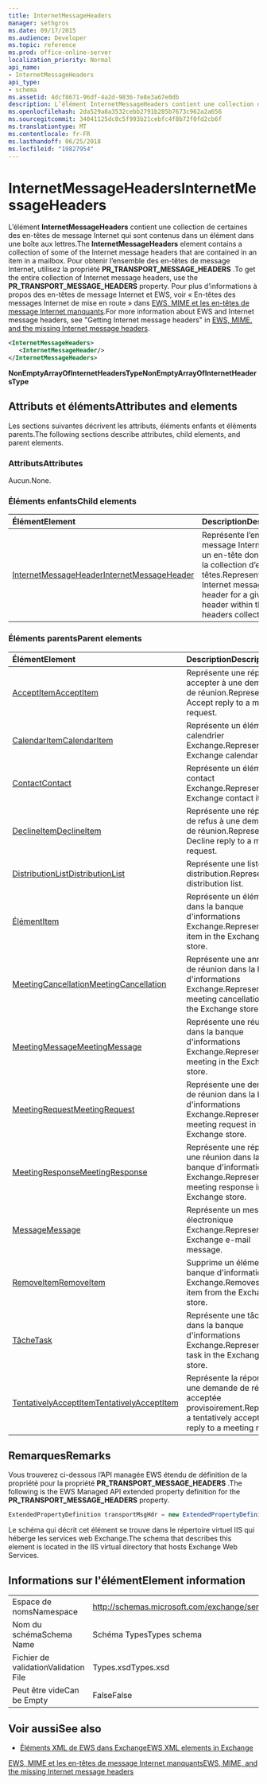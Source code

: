 ```yaml
---
title: InternetMessageHeaders
manager: sethgros
ms.date: 09/17/2015
ms.audience: Developer
ms.topic: reference
ms.prod: office-online-server
localization_priority: Normal
api_name:
- InternetMessageHeaders
api_type:
- schema
ms.assetid: 4dcf8671-96df-4a2d-9836-7e8e3a67e0db
description: L’élément InternetMessageHeaders contient une collection de certaines des en-têtes de message Internet qui sont contenus dans un élément dans une boîte aux lettres. Pour obtenir l’ensemble des en-têtes de message Internet, utilisez la propriété PR_TRANSPORT_MESSAGE_HEADERS. Pour plus d’informations sur EWS et en-têtes de message Internet, headersin de message Internet seeGetting EWS, MIME et les en-têtes de message Internet manquants.
ms.openlocfilehash: 2da529a8a3532cebb2791b285b7673c962a2a656
ms.sourcegitcommit: 34041125dc8c5f993b21cebfc4f8b72f0fd2cb6f
ms.translationtype: MT
ms.contentlocale: fr-FR
ms.lasthandoff: 06/25/2018
ms.locfileid: "19827954"
---
```

# <a name="internetmessageheaders"></a><span data-ttu-id="4b68a-105">InternetMessageHeaders</span><span class="sxs-lookup"><span data-stu-id="4b68a-105">InternetMessageHeaders</span></span>

<span data-ttu-id="4b68a-106">L’élément **InternetMessageHeaders** contient une collection de certaines des en-têtes de message Internet qui sont contenus dans un élément dans une boîte aux lettres.</span><span class="sxs-lookup"><span data-stu-id="4b68a-106">The **InternetMessageHeaders** element contains a collection of some of the Internet message headers that are contained in an item in a mailbox.</span></span> <span data-ttu-id="4b68a-107">Pour obtenir l’ensemble des en-têtes de message Internet, utilisez la propriété **PR_TRANSPORT_MESSAGE_HEADERS** .</span><span class="sxs-lookup"><span data-stu-id="4b68a-107">To get the entire collection of Internet message headers, use the **PR_TRANSPORT_MESSAGE_HEADERS** property.</span></span> <span data-ttu-id="4b68a-108">Pour plus d’informations à propos des en-têtes de message Internet et EWS, voir « En-têtes des messages Internet de mise en route » dans [EWS, MIME et les en-têtes de message Internet manquants](http://msdn.microsoft.com/en-us/library/exchange/hh545614%28v=exchg.140%29.aspx).</span><span class="sxs-lookup"><span data-stu-id="4b68a-108">For more information about EWS and Internet message headers, see "Getting Internet message headers" in [EWS, MIME, and the missing Internet message headers](http://msdn.microsoft.com/en-us/library/exchange/hh545614%28v=exchg.140%29.aspx).</span></span>
  
```XML
<InternetMessageHeaders>
   <InternetMessageHeader/>
</InternetMessageHeaders>
```

 <span data-ttu-id="4b68a-109">**NonEmptyArrayOfInternetHeadersType**</span><span class="sxs-lookup"><span data-stu-id="4b68a-109">**NonEmptyArrayOfInternetHeadersType**</span></span>
## <a name="attributes-and-elements"></a><span data-ttu-id="4b68a-110">Attributs et éléments</span><span class="sxs-lookup"><span data-stu-id="4b68a-110">Attributes and elements</span></span>

<span data-ttu-id="4b68a-111">Les sections suivantes décrivent les attributs, éléments enfants et éléments parents.</span><span class="sxs-lookup"><span data-stu-id="4b68a-111">The following sections describe attributes, child elements, and parent elements.</span></span>
  
### <a name="attributes"></a><span data-ttu-id="4b68a-112">Attributs</span><span class="sxs-lookup"><span data-stu-id="4b68a-112">Attributes</span></span>

<span data-ttu-id="4b68a-113">Aucun.</span><span class="sxs-lookup"><span data-stu-id="4b68a-113">None.</span></span>
  
### <a name="child-elements"></a><span data-ttu-id="4b68a-114">Éléments enfants</span><span class="sxs-lookup"><span data-stu-id="4b68a-114">Child elements</span></span>

|<span data-ttu-id="4b68a-115">**Élément**</span><span class="sxs-lookup"><span data-stu-id="4b68a-115">**Element**</span></span>|<span data-ttu-id="4b68a-116">**Description**</span><span class="sxs-lookup"><span data-stu-id="4b68a-116">**Description**</span></span>|
|:-----|:-----|
|[<span data-ttu-id="4b68a-117">InternetMessageHeader</span><span class="sxs-lookup"><span data-stu-id="4b68a-117">InternetMessageHeader</span></span>](internetmessageheader.md) <br/> |<span data-ttu-id="4b68a-118">Représente l’en-tête de message Internet pour un en-tête donné dans la collection d’en-têtes.</span><span class="sxs-lookup"><span data-stu-id="4b68a-118">Represents the Internet message header for a given header within the headers collection.</span></span>  <br/> |
   
### <a name="parent-elements"></a><span data-ttu-id="4b68a-119">Éléments parents</span><span class="sxs-lookup"><span data-stu-id="4b68a-119">Parent elements</span></span>

|<span data-ttu-id="4b68a-120">**Élément**</span><span class="sxs-lookup"><span data-stu-id="4b68a-120">**Element**</span></span>|<span data-ttu-id="4b68a-121">**Description**</span><span class="sxs-lookup"><span data-stu-id="4b68a-121">**Description**</span></span>|
|:-----|:-----|
|[<span data-ttu-id="4b68a-122">AcceptItem</span><span class="sxs-lookup"><span data-stu-id="4b68a-122">AcceptItem</span></span>](acceptitem.md) <br/> |<span data-ttu-id="4b68a-123">Représente une réponse à accepter à une demande de réunion.</span><span class="sxs-lookup"><span data-stu-id="4b68a-123">Represents an Accept reply to a meeting request.</span></span>  <br/> |
|[<span data-ttu-id="4b68a-124">CalendarItem</span><span class="sxs-lookup"><span data-stu-id="4b68a-124">CalendarItem</span></span>](calendaritem.md) <br/> |<span data-ttu-id="4b68a-125">Représente un élément de calendrier Exchange.</span><span class="sxs-lookup"><span data-stu-id="4b68a-125">Represents an Exchange calendar item.</span></span>  <br/> |
|[<span data-ttu-id="4b68a-126">Contact</span><span class="sxs-lookup"><span data-stu-id="4b68a-126">Contact</span></span>](contact.md) <br/> |<span data-ttu-id="4b68a-127">Représente un élément de contact Exchange.</span><span class="sxs-lookup"><span data-stu-id="4b68a-127">Represents an Exchange contact item.</span></span>  <br/> |
|[<span data-ttu-id="4b68a-128">DeclineItem</span><span class="sxs-lookup"><span data-stu-id="4b68a-128">DeclineItem</span></span>](declineitem.md) <br/> |<span data-ttu-id="4b68a-129">Représente une réponse de refus à une demande de réunion.</span><span class="sxs-lookup"><span data-stu-id="4b68a-129">Represents a Decline reply to a meeting request.</span></span>  <br/> |
|[<span data-ttu-id="4b68a-130">DistributionList</span><span class="sxs-lookup"><span data-stu-id="4b68a-130">DistributionList</span></span>](distributionlist.md) <br/> |<span data-ttu-id="4b68a-131">Représente une liste de distribution.</span><span class="sxs-lookup"><span data-stu-id="4b68a-131">Represents a distribution list.</span></span>  <br/> |
|[<span data-ttu-id="4b68a-132">Élément</span><span class="sxs-lookup"><span data-stu-id="4b68a-132">Item</span></span>](item.md) <br/> |<span data-ttu-id="4b68a-133">Représente un élément dans la banque d'informations Exchange.</span><span class="sxs-lookup"><span data-stu-id="4b68a-133">Represents an item in the Exchange store.</span></span>  <br/> |
|[<span data-ttu-id="4b68a-134">MeetingCancellation</span><span class="sxs-lookup"><span data-stu-id="4b68a-134">MeetingCancellation</span></span>](meetingcancellation.md) <br/> |<span data-ttu-id="4b68a-135">Représente une annulation de réunion dans la banque d'informations Exchange.</span><span class="sxs-lookup"><span data-stu-id="4b68a-135">Represents a meeting cancellation in the Exchange store.</span></span>  <br/> |
|[<span data-ttu-id="4b68a-136">MeetingMessage</span><span class="sxs-lookup"><span data-stu-id="4b68a-136">MeetingMessage</span></span>](meetingmessage.md) <br/> |<span data-ttu-id="4b68a-137">Représente une réunion dans la banque d'informations Exchange.</span><span class="sxs-lookup"><span data-stu-id="4b68a-137">Represents a meeting in the Exchange store.</span></span>  <br/> |
|[<span data-ttu-id="4b68a-138">MeetingRequest</span><span class="sxs-lookup"><span data-stu-id="4b68a-138">MeetingRequest</span></span>](meetingrequest.md) <br/> |<span data-ttu-id="4b68a-139">Représente une demande de réunion dans la banque d'informations Exchange.</span><span class="sxs-lookup"><span data-stu-id="4b68a-139">Represents a meeting request in the Exchange store.</span></span>  <br/> |
|[<span data-ttu-id="4b68a-140">MeetingResponse</span><span class="sxs-lookup"><span data-stu-id="4b68a-140">MeetingResponse</span></span>](meetingresponse.md) <br/> |<span data-ttu-id="4b68a-141">Représente une réponse à une réunion dans la banque d'informations Exchange.</span><span class="sxs-lookup"><span data-stu-id="4b68a-141">Represents a meeting response in the Exchange store.</span></span>  <br/> |
|[<span data-ttu-id="4b68a-142">Message</span><span class="sxs-lookup"><span data-stu-id="4b68a-142">Message</span></span>](message-ex15websvcsotherref.md) <br/> |<span data-ttu-id="4b68a-143">Représente un message électronique Exchange.</span><span class="sxs-lookup"><span data-stu-id="4b68a-143">Represents an Exchange e-mail message.</span></span>  <br/> |
|[<span data-ttu-id="4b68a-144">RemoveItem</span><span class="sxs-lookup"><span data-stu-id="4b68a-144">RemoveItem</span></span>](removeitem.md) <br/> |<span data-ttu-id="4b68a-145">Supprime un élément de la banque d'informations Exchange.</span><span class="sxs-lookup"><span data-stu-id="4b68a-145">Removes an item from the Exchange store.</span></span>  <br/> |
|[<span data-ttu-id="4b68a-146">Tâche</span><span class="sxs-lookup"><span data-stu-id="4b68a-146">Task</span></span>](task.md) <br/> |<span data-ttu-id="4b68a-147">Représente une tâche dans la banque d'informations Exchange.</span><span class="sxs-lookup"><span data-stu-id="4b68a-147">Represents a task in the Exchange store.</span></span>  <br/> |
|[<span data-ttu-id="4b68a-148">TentativelyAcceptItem</span><span class="sxs-lookup"><span data-stu-id="4b68a-148">TentativelyAcceptItem</span></span>](tentativelyacceptitem.md) <br/> |<span data-ttu-id="4b68a-149">Représente la réponse à une demande de réunion acceptée provisoirement.</span><span class="sxs-lookup"><span data-stu-id="4b68a-149">Represents a tentatively accepted reply to a meeting request.</span></span>  <br/> |
   
## <a name="remarks"></a><span data-ttu-id="4b68a-150">Remarques</span><span class="sxs-lookup"><span data-stu-id="4b68a-150">Remarks</span></span>

<span data-ttu-id="4b68a-151">Vous trouverez ci-dessous l’API managée EWS étendu de définition de la propriété pour la propriété **PR_TRANSPORT_MESSAGE_HEADERS** .</span><span class="sxs-lookup"><span data-stu-id="4b68a-151">The following is the EWS Managed API extended property definition for the **PR_TRANSPORT_MESSAGE_HEADERS** property.</span></span> 
  
```cs
ExtendedPropertyDefinition transportMsgHdr = new ExtendedPropertyDefinition(0x007D, MapiPropertyType.String);
```

<span data-ttu-id="4b68a-152">Le schéma qui décrit cet élément se trouve dans le répertoire virtuel IIS qui héberge les services web Exchange.</span><span class="sxs-lookup"><span data-stu-id="4b68a-152">The schema that describes this element is located in the IIS virtual directory that hosts Exchange Web Services.</span></span>
  
## <a name="element-information"></a><span data-ttu-id="4b68a-153">Informations sur l'élément</span><span class="sxs-lookup"><span data-stu-id="4b68a-153">Element information</span></span>

|||
|:-----|:-----|
|<span data-ttu-id="4b68a-154">Espace de noms</span><span class="sxs-lookup"><span data-stu-id="4b68a-154">Namespace</span></span>  <br/> |http://schemas.microsoft.com/exchange/services/2006/types  <br/> |
|<span data-ttu-id="4b68a-155">Nom du schéma</span><span class="sxs-lookup"><span data-stu-id="4b68a-155">Schema Name</span></span>  <br/> |<span data-ttu-id="4b68a-156">Schéma Types</span><span class="sxs-lookup"><span data-stu-id="4b68a-156">Types schema</span></span>  <br/> |
|<span data-ttu-id="4b68a-157">Fichier de validation</span><span class="sxs-lookup"><span data-stu-id="4b68a-157">Validation File</span></span>  <br/> |<span data-ttu-id="4b68a-158">Types.xsd</span><span class="sxs-lookup"><span data-stu-id="4b68a-158">Types.xsd</span></span>  <br/> |
|<span data-ttu-id="4b68a-159">Peut être vide</span><span class="sxs-lookup"><span data-stu-id="4b68a-159">Can be Empty</span></span>  <br/> |<span data-ttu-id="4b68a-160">False</span><span class="sxs-lookup"><span data-stu-id="4b68a-160">False</span></span>  <br/> |
   
## <a name="see-also"></a><span data-ttu-id="4b68a-161">Voir aussi</span><span class="sxs-lookup"><span data-stu-id="4b68a-161">See also</span></span>



- [<span data-ttu-id="4b68a-162">Éléments XML de EWS dans Exchange</span><span class="sxs-lookup"><span data-stu-id="4b68a-162">EWS XML elements in Exchange</span></span>](ews-xml-elements-in-exchange.md)


[<span data-ttu-id="4b68a-163">EWS, MIME et les en-têtes de message Internet manquants</span><span class="sxs-lookup"><span data-stu-id="4b68a-163">EWS, MIME, and the missing Internet message headers</span></span>](http://msdn.microsoft.com/en-us/library/exchange/hh545614%28v=exchg.140%29.aspx)

